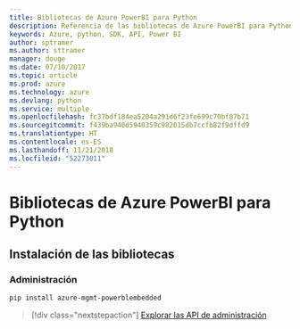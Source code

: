 ```yaml
---
title: Bibliotecas de Azure PowerBI para Python
description: Referencia de las bibliotecas de Azure PowerBI para Python
keywords: Azure, python, SDK, API, Power BI
author: sptramer
ms.author: sttramer
manager: douge
ms.date: 07/10/2017
ms.topic: article
ms.prod: azure
ms.technology: azure
ms.devlang: python
ms.service: multiple
ms.openlocfilehash: fc37bdf184ea5204a291d6f23fe699c70bf87b71
ms.sourcegitcommit: f439ba940d5940359c982015db7ccfb82f9dffd9
ms.translationtype: HT
ms.contentlocale: es-ES
ms.lasthandoff: 11/21/2018
ms.locfileid: "52273011"
---
```

# <a name="azure-powerbi-libraries-for-python"></a>Bibliotecas de Azure PowerBI para Python

## <a name="install-the-libraries"></a>Instalación de las bibliotecas


### <a name="management"></a>Administración

```bash
pip install azure-mgmt-powerblembedded
```
> [!div class="nextstepaction"]
> [Explorar las API de administración](/python/api/overview/azure/powerbi/management)